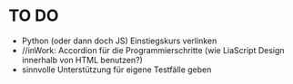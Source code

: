 # TO DO

- Python (oder dann doch JS) Einstiegskurs verlinken
- //inWork: Accordion für die Programmierschritte (wie LiaScript Design innerhalb von HTML benutzen?)
- sinnvolle Unterstützung für eigene Testfälle geben
